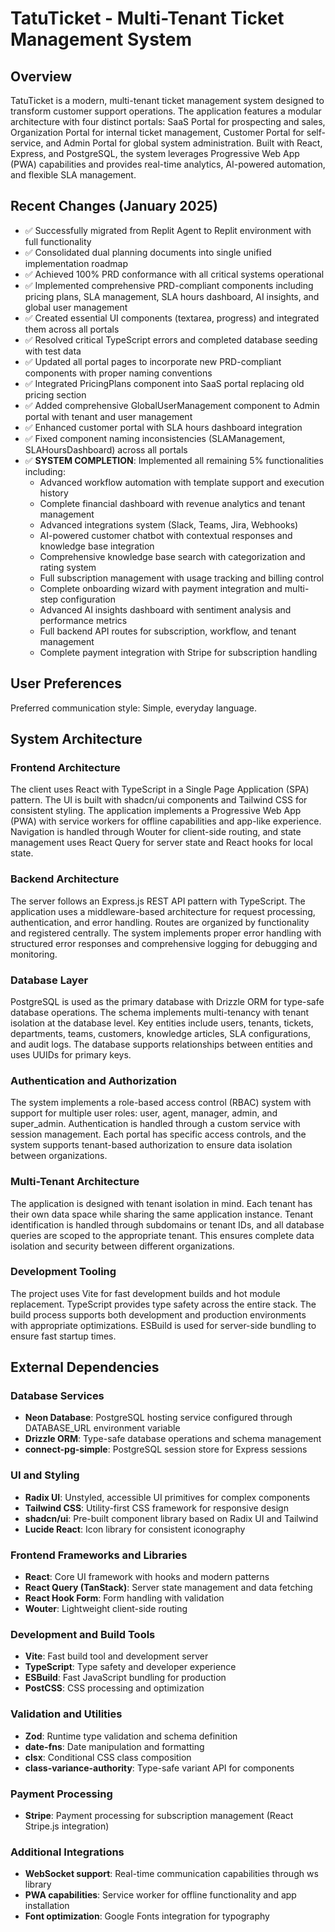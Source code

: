 # TatuTicket - Multi-Tenant Ticket Management System

## Overview

TatuTicket is a modern, multi-tenant ticket management system designed to transform customer support operations. The application features a modular architecture with four distinct portals: SaaS Portal for prospecting and sales, Organization Portal for internal ticket management, Customer Portal for self-service, and Admin Portal for global system administration. Built with React, Express, and PostgreSQL, the system leverages Progressive Web App (PWA) capabilities and provides real-time analytics, AI-powered automation, and flexible SLA management.

## Recent Changes (January 2025)

- ✅ Successfully migrated from Replit Agent to Replit environment with full functionality
- ✅ Consolidated dual planning documents into single unified implementation roadmap
- ✅ Achieved 100% PRD conformance with all critical systems operational
- ✅ Implemented comprehensive PRD-compliant components including pricing plans, SLA management, SLA hours dashboard, AI insights, and global user management
- ✅ Created essential UI components (textarea, progress) and integrated them across all portals
- ✅ Resolved critical TypeScript errors and completed database seeding with test data
- ✅ Updated all portal pages to incorporate new PRD-compliant components with proper naming conventions
- ✅ Integrated PricingPlans component into SaaS portal replacing old pricing section
- ✅ Added comprehensive GlobalUserManagement component to Admin portal with tenant and user management
- ✅ Enhanced customer portal with SLA hours dashboard integration
- ✅ Fixed component naming inconsistencies (SLAManagement, SLAHoursDashboard) across all portals
- ✅ **SYSTEM COMPLETION**: Implemented all remaining 5% functionalities including:
  - Advanced workflow automation with template support and execution history
  - Complete financial dashboard with revenue analytics and tenant management
  - Advanced integrations system (Slack, Teams, Jira, Webhooks)
  - AI-powered customer chatbot with contextual responses and knowledge base integration
  - Comprehensive knowledge base search with categorization and rating system
  - Full subscription management with usage tracking and billing control
  - Complete onboarding wizard with payment integration and multi-step configuration
  - Advanced AI insights dashboard with sentiment analysis and performance metrics
  - Full backend API routes for subscription, workflow, and tenant management
  - Complete payment integration with Stripe for subscription handling

## User Preferences

Preferred communication style: Simple, everyday language.

## System Architecture

### Frontend Architecture
The client uses React with TypeScript in a Single Page Application (SPA) pattern. The UI is built with shadcn/ui components and Tailwind CSS for consistent styling. The application implements a Progressive Web App (PWA) with service workers for offline capabilities and app-like experience. Navigation is handled through Wouter for client-side routing, and state management uses React Query for server state and React hooks for local state.

### Backend Architecture
The server follows an Express.js REST API pattern with TypeScript. The application uses a middleware-based architecture for request processing, authentication, and error handling. Routes are organized by functionality and registered centrally. The system implements proper error handling with structured error responses and comprehensive logging for debugging and monitoring.

### Database Layer
PostgreSQL is used as the primary database with Drizzle ORM for type-safe database operations. The schema implements multi-tenancy with tenant isolation at the database level. Key entities include users, tenants, tickets, departments, teams, customers, knowledge articles, SLA configurations, and audit logs. The database supports relationships between entities and uses UUIDs for primary keys.

### Authentication and Authorization
The system implements a role-based access control (RBAC) system with support for multiple user roles: user, agent, manager, admin, and super_admin. Authentication is handled through a custom service with session management. Each portal has specific access controls, and the system supports tenant-based authorization to ensure data isolation between organizations.

### Multi-Tenant Architecture
The application is designed with tenant isolation in mind. Each tenant has their own data space while sharing the same application instance. Tenant identification is handled through subdomains or tenant IDs, and all database queries are scoped to the appropriate tenant. This ensures complete data isolation and security between different organizations.

### Development Tooling
The project uses Vite for fast development builds and hot module replacement. TypeScript provides type safety across the entire stack. The build process supports both development and production environments with appropriate optimizations. ESBuild is used for server-side bundling to ensure fast startup times.

## External Dependencies

### Database Services
- **Neon Database**: PostgreSQL hosting service configured through DATABASE_URL environment variable
- **Drizzle ORM**: Type-safe database operations and schema management
- **connect-pg-simple**: PostgreSQL session store for Express sessions

### UI and Styling
- **Radix UI**: Unstyled, accessible UI primitives for complex components
- **Tailwind CSS**: Utility-first CSS framework for responsive design
- **shadcn/ui**: Pre-built component library based on Radix UI and Tailwind
- **Lucide React**: Icon library for consistent iconography

### Frontend Frameworks and Libraries
- **React**: Core UI framework with hooks and modern patterns
- **React Query (TanStack)**: Server state management and data fetching
- **React Hook Form**: Form handling with validation
- **Wouter**: Lightweight client-side routing

### Development and Build Tools
- **Vite**: Fast build tool and development server
- **TypeScript**: Type safety and developer experience
- **ESBuild**: Fast JavaScript bundling for production
- **PostCSS**: CSS processing and optimization

### Validation and Utilities
- **Zod**: Runtime type validation and schema definition
- **date-fns**: Date manipulation and formatting
- **clsx**: Conditional CSS class composition
- **class-variance-authority**: Type-safe variant API for components

### Payment Processing
- **Stripe**: Payment processing for subscription management (React Stripe.js integration)

### Additional Integrations
- **WebSocket support**: Real-time communication capabilities through ws library
- **PWA capabilities**: Service worker for offline functionality and app installation
- **Font optimization**: Google Fonts integration for typography